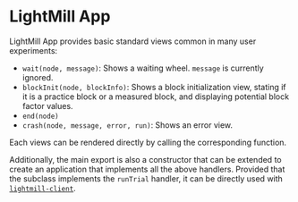 # LightMill App

LightMill App provides basic standard views common in many user experiments:
- `wait(node, message)`: Shows a waiting wheel. `message` is currently ignored.
- `blockInit(node, blockInfo)`: Shows a block initialization view, stating if it is a practice block
or a measured block, and displaying potential block factor values.
- `end(node)`
- `crash(node, message, error, run)`: Shows an error view.

Each views can be rendered directly by calling the corresponding function.

Additionally, the main export is also a constructor that can be extended to create an application that implements all the above handlers.
Provided that the subclass implements the `runTrial` handler, it can be directly used with [`lightmill-client`](../lightmill-client).